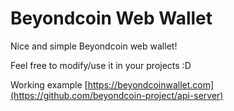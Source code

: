 #  Beyondcoin Web Wallet
Nice and simple Beyondcoin web wallet!

Feel free to modify/use it in your projects :D

Working example [https://beyondcoinwallet.com](https://github.com/beyondcoin-project/api-server)  

